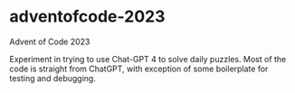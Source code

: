 # adventofcode-2023
Advent of Code 2023

Experiment in trying to use Chat-GPT 4 to solve daily puzzles. Most of the code is straight from ChatGPT, with exception of some boilerplate for testing and debugging.